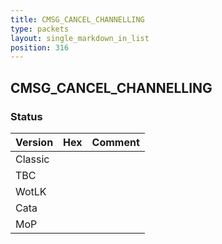 ```yaml
---
title: CMSG_CANCEL_CHANNELLING
type: packets
layout: single_markdown_in_list
position: 316
---
```


## CMSG_CANCEL_CHANNELLING

### Status

Version | Hex | Comment
---------- | ---------- | ---------- 
Classic |  |  
TBC |  |  
WotLK |  |  
Cata |  |  
MoP |  |  